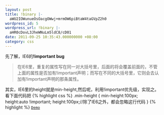 ```yaml
---
layout: post
title: !binary |-
  aWU2IOWunueOsOacgOWwj+mrmOW6piBtaW4taGVpZ2h0
wordpress_id: 5
wordpress_url: !binary |-
  aHR0cDovL3JheWNuLm5ldC8/cD01
date: 2011-09-25 10:35:43.000000000 +08:00
category: css
---
```

先了解，IE6的<strong>!important bug</strong>

<blockquote>在IE6里，重复的属性写在同一对大括号里，后面的将会覆盖前面的，不管上面的属性是否加有!important声明；而写在不同的大括号里，它则会去认加有!important声明的那条属性。</blockquote>

其实，IE6里的height就是min-height,然后呢，利用!important优先级，实现之。看下面代码把
{% highlight css %}
.min-height {
    min-height:100px;
    height:auto !important;
    height:100px;//除了IE6之外，都会忽略这行代码
}
{% highlight %}
<code><a title="min-height" href="http://raycn.net/demo/css/min-height.html">Demo</a> </code>
